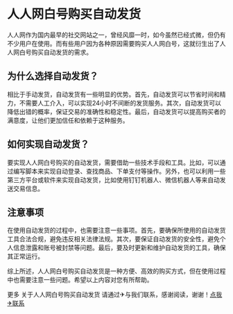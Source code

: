 # 人人网白号购买自动发货

人人网作为国内最早的社交网站之一，曾经风靡一时，如今虽然已经式微，但仍有不少用户在使用。而有些用户因为各种原因需要购买人人网白号，这就衍生出了人人网白号购买自动发货的需求。

## 为什么选择自动发货？

相比于手动发货，自动发货有一些明显的优势。首先，自动发货可以节省时间和精力，不需要人工介入，可以实现24小时不间断的发货服务。其次，自动发货可以降低出错的概率，保证交易的准确性和稳定性。最后，自动发货可以提高购买者的满意度，让他们更加信任和依赖于这种服务。

## 如何实现自动发货？

要实现人人网白号购买的自动发货，需要借助一些技术手段和工具。比如，可以通过编写脚本来实现自动登录、查找商品、下单支付等操作。另外，也可以利用一些第三方平台或软件来实现自动发货，比如使用钉钉机器人、微信机器人等来自动发送交易信息。

## 注意事项

在使用自动发货的过程中，也需要注意一些事项。首先，要确保所使用的自动发货工具合法合规，避免违反相关法律法规。其次，要保证自动发货的安全性，避免个人信息泄露和账号被封禁等问题。最后，要及时更新和维护自动发货的工具，确保其正常运行。

综上所述，人人网白号购买自动发货是一种方便、高效的购买方式，但在使用过程中也需要注意一些问题。希望以上内容对您有所帮助。

更多 关于人人网白号购买自动发货 请通过✈与我们联系，感谢阅读，谢谢！[点我✈联系](https://1.k02.cc)